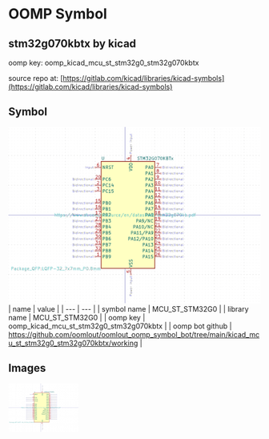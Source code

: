 # OOMP Symbol  
## stm32g070kbtx  by kicad  
  
oomp key: oomp_kicad_mcu_st_stm32g0_stm32g070kbtx  
  
source repo at: [https://gitlab.com/kicad/libraries/kicad-symbols](https://gitlab.com/kicad/libraries/kicad-symbols)  
## Symbol  
  
[![working.png](working_600.png)](working.png)  
| name | value | 
| --- | --- | 
| symbol name | MCU_ST_STM32G0 | 
| library name | MCU_ST_STM32G0 | 
| oomp key | oomp_kicad_mcu_st_stm32g0_stm32g070kbtx | 
| oomp bot github | https://github.com/oomlout/oomlout_oomp_symbol_bot/tree/main/kicad_mcu_st_stm32g0_stm32g070kbtx/working | 
## Images  
  
[![working.png](working_140.png)](working.png)  

